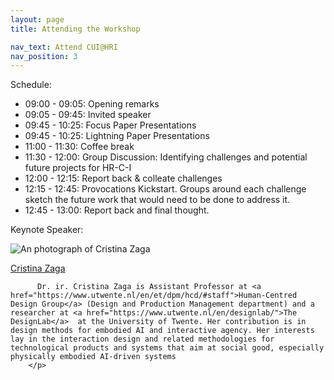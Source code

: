 ```yaml
---
layout: page
title: Attending the Workshop

nav_text: Attend CUI@HRI
nav_position: 3
---
```






Schedule:<br>
<ul>
<li>09:00 - 09:05: Opening remarks</li>
<li>09:05 - 09:45: Invited speaker</li>
<li>09:45 - 10:25: Focus Paper Presentations</li>
<li>09:45 - 10:25: Lightning Paper Presentations</li>
<li>11:00 - 11:30: Coffee break</li>
<li>11:30 - 12:00: Group Discussion: Identifying challenges and potential future projects for HR-C-I</li>
<li>12:00 - 12:15: Report back & colleate challenges</li>
<li>12:15 - 12:45: Provocations Kickstart. Groups around each challenge sketch the future work that would need to be done to address it.</li>
<li>12:45 - 13:00: Report back and final thought. </li>
</ul>

Keynote Speaker:<br>

 <div class="d-flex my-5">
  <div class="flex-shrink-0">
    <img src="{{ "/assets/img/Zaga.png" | relative_url }}" alt="An photograph of Cristina Zaga" title="Cristina Zaga" class="organiser-image rounded">
  </div>
  <div class="flex-grow-1 ms-md-5 ms-3">
    <p>
    			<a href="https://www.cristinazaga.xyz/" title="Visit Cristina Zaga's website">Cristina Zaga</a>

          Dr. ir. Cristina Zaga is Assistant Professor at <a href="https://www.utwente.nl/en/et/dpm/hcd/#staff">Human-Centred Design Group</a> (Design and Production Management department) and a researcher at <a href="https://www.utwente.nl/en/designlab/">The DesignLab</a>  at the University of Twente. Her contribution is in design methods for embodied AI and interactive agency. Her interests lay in the interaction design and related methodologies for technological products and systems that aim at social good, especially physically embodied AI-driven systems
		</p>
  </div>
</div>

<!-- <table>
  <tr>
    <th>Themes</th>
    <th>Author(s)</th>
    <th>Title</th>
  </tr>
  {% for entry in site.data.papers %}
  <tr>
    <td>{{ entry.theme}}</td>
    <td></td>
    <td></td>
  </tr>
  {% for paper in entry.papers %}
  <tr>
    <td></td>
    <td>{{paper.authors}}</td>
    <td><a href="{{ paper.pdf | absolute_url }}" title="View the PDF of {{ paper.title }}">{{ paper.title }}</a></td>
  </tr>
   {% endfor %}

{% endfor %}
</table>
-->